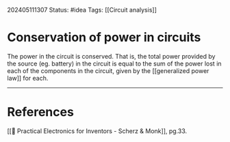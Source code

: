 202405111307
Status: #idea
Tags: [[Circuit analysis]]

# Conservation of power in circuits

The power in the circuit is conserved. That is, the total power provided by the source (eg. battery) in the circuit is equal to the sum of the power lost in each of the components in the circuit, given by the [[generalized power law]] for each. 

___
# References
[[📕 Practical Electronics for Inventors - Scherz & Monk]], pg.33.